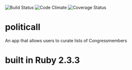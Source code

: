 ![Build Status](https://codeship.com/projects/00146300-efaf-0134-0287-46ab20fed9d7/status?branch=master)
![Code Climate](https://codeclimate.com/github/arilandau/politicall2.png)
![Coverage Status](https://coveralls.io/repos/arilandau/politicall2/badge.png)

# politicall
An app that allows users to curate lists of Congressmembers

# built in Ruby 2.3.3
